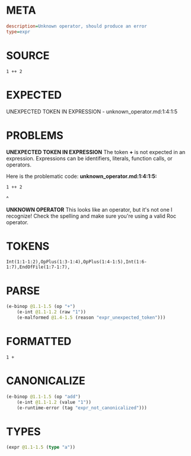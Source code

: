 # META
~~~ini
description=Unknown operator, should produce an error
type=expr
~~~
# SOURCE
~~~roc
1 ++ 2
~~~
# EXPECTED
UNEXPECTED TOKEN IN EXPRESSION - unknown_operator.md:1:4:1:5
# PROBLEMS
**UNEXPECTED TOKEN IN EXPRESSION**
The token **+** is not expected in an expression.
Expressions can be identifiers, literals, function calls, or operators.

Here is the problematic code:
**unknown_operator.md:1:4:1:5:**
```roc
1 ++ 2
```
   ^


**UNKNOWN OPERATOR**
This looks like an operator, but it's not one I recognize!
Check the spelling and make sure you're using a valid Roc operator.

# TOKENS
~~~zig
Int(1:1-1:2),OpPlus(1:3-1:4),OpPlus(1:4-1:5),Int(1:6-1:7),EndOfFile(1:7-1:7),
~~~
# PARSE
~~~clojure
(e-binop @1.1-1.5 (op "+")
	(e-int @1.1-1.2 (raw "1"))
	(e-malformed @1.4-1.5 (reason "expr_unexpected_token")))
~~~
# FORMATTED
~~~roc
1 + 
~~~
# CANONICALIZE
~~~clojure
(e-binop @1.1-1.5 (op "add")
	(e-int @1.1-1.2 (value "1"))
	(e-runtime-error (tag "expr_not_canonicalized")))
~~~
# TYPES
~~~clojure
(expr @1.1-1.5 (type "a"))
~~~

